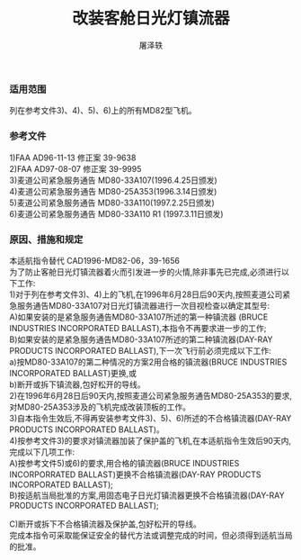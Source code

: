 ﻿---
amendno: 39-1929  
cadno: CAD1996-MD82-06R1  
title: 改装客舱日光灯镇流器  
publishdate: 1997-05-22  
effdate: 1997-05-29  
acmodels: ["MD82"]  
tags: []  
engs: []  
pns: []  
mfrs: ["MD"]  
admins: 东北管理局  
author: 屠泽轶  
---
  
### 适用范围  
列在参考文件3)、4)、5)、6)上的所有MD82型飞机。  
  
<!--more-->  
### 参考文件  
  1)FAA AD96-11-13 修正案 39-9638  
  2)FAA AD97-08-07 修正案 39-9995  
  3)麦道公司紧急服务通告 MD80-33A107(1996.4.25日颁发)  
  4)麦道公司紧急服务通告 MD80-25A353(1996.3.14日颁发)  
  5)麦道公司紧急服务通告 MD80-33A110(1997.2.25日颁发)  
  6)麦道公司紧急服务通告 MD80-33A110 R1 (1997.3.11日颁发)  
  
### 原因、措施和规定  

  本适航指令替代 CAD1996-MD82-06，39-1656  
为了防止客舱日光灯镇流器着火而引发进一步的火情,除非事先已完成,必须进行以下工作:  
  1)对于列在参考文件3)、4)上的飞机,在1996年6月28日后90天内,按照麦道公司紧急服务通告MD80-33A107对日光灯镇流器进行一次目视检查以确定其型号:  
  A)如果安装的是紧急服务通告MD80-33A107所述的第一种镇流器
(BRUCE INDUSTRIES INCORPORATED BALLAST),本指令不再要求进一步的工作;  
  B)如果安装的是紧急服务通告MD80-33A107所述的第二种镇流器(DAY-RAY PRODUCTS INCORPORATED BALLAST),下一次飞行前必须完成以下工作:  
  a)按MD80-33A107的第二种情况的方案2用合格的镇流器(BRUCE INDUSTRIES INCORPORATED BALLAST)更换,或  
  b)断开或拆下镇流器,包好松开的导线。  
  2)在1996年6月28日后90天内,按照麦道公司紧急服务通告MD80-25A353的要求,对MD80-25A353涉及的飞机完成改装顶板的工作。  
  3)自本指令生效后,不得再安装参考文件3)、5)、6)所述的不合格镇流器(DAY-RAY PRODUCTS INCORPORATED BALLAST)。  
  4)按参考文件3)的要求对镇流器加装了保护盖的飞机,在本适航指令生效后90天内,完成以下几项工作:  
  A)按参考文件5)或6)的要求,用合格的镇流器(BRUCE INDUSTRIES INCORPORRATED BALLAST)更换不合格镇流器(DAY-RAY PRODUCTS INCORPORATED BALLAST);  
  B)按适航当局批准的方案,用固态电子日光灯镇流器更换不合格镇流器(DAY-RAY PRODUCTS INCORPORATED BALLAST);  
  
  C)断开或拆下不合格镇流器及保护盖,包好松开的导线。  
  完成本指令可采取能保证安全的替代方法或调整完成的时间，但必须得到适航当局的批准。  
